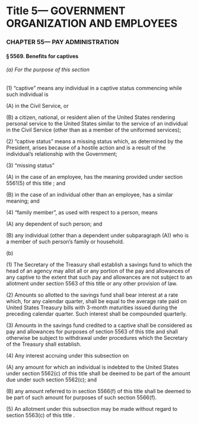 
# Title 5— GOVERNMENT ORGANIZATION AND EMPLOYEES
### CHAPTER 55— PAY ADMINISTRATION
#### § 5569. Benefits for captives
###### (a) For the purpose of this section

(1) “captive” means any individual in a captive status commencing while such individual is

(A) in the Civil Service, or

(B) a citizen, national, or resident alien of the United States rendering personal service to the United States similar to the service of an individual in the Civil Service (other than as a member of the uniformed services);

(2) “captive status” means a missing status which, as determined by the President, arises because of a hostile action and is a result of the individual’s relationship with the Government;

(3) “missing status”

(A) in the case of an employee, has the meaning provided under section 5561(5) of this title ; and

(B) in the case of an individual other than an employee, has a similar meaning; and

(4) “family member”, as used with respect to a person, means

(A) any dependent of such person; and

(B) any individual (other than a dependent under subparagraph (A)) who is a member of such person’s family or household.

(b)

(1) The Secretary of the Treasury shall establish a savings fund to which the head of an agency may allot all or any portion of the pay and allowances of any captive to the extent that such pay and allowances are not subject to an allotment under section 5563 of this title or any other provision of law.

(2) Amounts so allotted to the savings fund shall bear interest at a rate which, for any calendar quarter, shall be equal to the average rate paid on United States Treasury bills with 3-month maturities issued during the preceding calendar quarter. Such interest shall be compounded quarterly.

(3) Amounts in the savings fund credited to a captive shall be considered as pay and allowances for purposes of section 5563 of this title and shall otherwise be subject to withdrawal under procedures which the Secretary of the Treasury shall establish.

(4) Any interest accruing under this subsection on

(A) any amount for which an individual is indebted to the United States under section 5562(c) of this title shall be deemed to be part of the amount due under such section 5562(c); and

(B) any amount referred to in section 5566(f) of this title shall be deemed to be part of such amount for purposes of such section 5566(f).

(5) An allotment under this subsection may be made without regard to section 5563(c) of this title .
